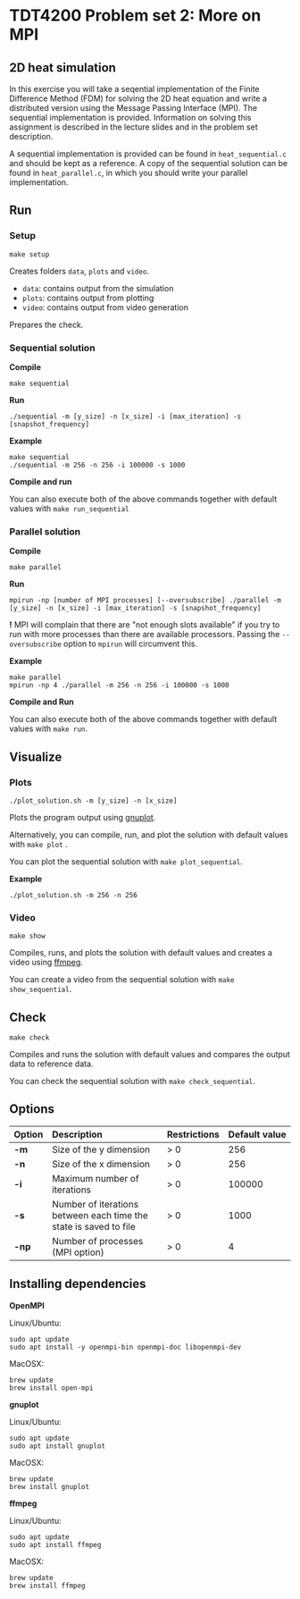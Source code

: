 # TDT4200 Problem set 2: More on MPI

## 2D heat simulation
In this exercise you will take a seqential implementation of the Finite Difference Method (FDM) for solving the 2D heat equation and write a distributed version using the Message Passing Interface (MPI). The sequential implementation is provided. Information on solving this assignment is described in the lecture slides and in the problem set description.

A sequential implementation is provided can be found in `heat_sequential.c` and should be kept as a reference. A copy of the sequential solution can be found in `heat_parallel.c`, in which you should write your parallel implementation.

## Run
### Setup
`make setup`

Creates folders `data`, `plots` and `video`.
- `data`: contains output from the simulation
- `plots`: contains output from plotting
- `video`: contains output from video generation

Prepares the check.

### Sequential solution
**Compile**

`make sequential`

**Run**

`./sequential -m [y_size] -n [x_size] -i [max_iteration] -s [snapshot_frequency]`

**Example**

```
make sequential
./sequential -m 256 -n 256 -i 100000 -s 1000
```

**Compile and run**

You can also execute both of the above commands together with default values with `make run_sequential`

### Parallel solution
**Compile**

`make parallel`

**Run**

`mpirun -np [number of MPI processes] [--oversubscribe] ./parallel -m [y_size] -n [x_size] -i [max_iteration] -s [snapshot_frequency]`

**!** MPI will complain that there are "not enough slots available" if you try to run with more processes than there are available processors. Passing the `--oversubscribe` option to `mpirun` will circumvent this.

**Example**

```
make parallel
mpirun -np 4 ./parallel -m 256 -n 256 -i 100000 -s 1000
```

**Compile and Run**

You can also execute both of the above commands together with default values with `make run`.

## Visualize
### Plots
`./plot_solution.sh -m [y_size] -n [x_size]`

Plots the program output using [gnuplot](http://gnuplot.sourceforge.net).

Alternatively, you can compile, run, and plot the solution with default values with `make plot` .

You can plot the sequential solution with `make plot_sequential`.

**Example**

`./plot_solution.sh -m 256 -n 256`

### Video
`make show`

Compiles, runs, and plots the solution with default values and creates a video using [ffmpeg](https://ffmpeg.org).

You can create a video from the sequential solution with `make show_sequential`.

## Check
`make check`

Compiles and runs the solution with default values and compares the output data to reference data.

You can check the sequential solution with `make check_sequential`.

## Options
Option | Description | Restrictions | Default value
:------------ | :------------ | :------------ | :------------
**-m** | Size of the y dimension | > 0 | 256
**-n** | Size of the x dimension | > 0 | 256
**-i** | Maximum number of iterations | > 0 | 100000
**-s** | Number of iterations between each time the state is saved to file | > 0 | 1000
**-np**| Number of processes (MPI option) | > 0 | 4

## Installing dependencies
**OpenMPI**

Linux/Ubuntu:

```
sudo apt update
sudo apt install -y openmpi-bin openmpi-doc libopenmpi-dev
```

MacOSX:

```
brew update
brew install open-mpi
```

**gnuplot**

Linux/Ubuntu:

```
sudo apt update
sudo apt install gnuplot
```

MacOSX:

```
brew update
brew install gnuplot
```

**ffmpeg**

Linux/Ubuntu:

```
sudo apt update
sudo apt install ffmpeg
```

MacOSX:

```
brew update
brew install ffmpeg
```
